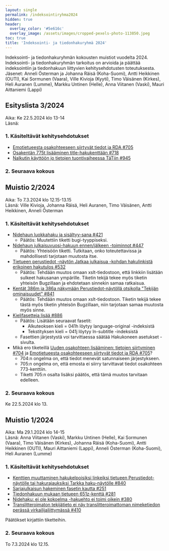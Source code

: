 ```yaml
---
layout: single
permalink: /indeksointiryhma2024
hidden: true
header:
  overlay_color: '#5e616c'
  overlay_image: /assets/images/cropped-pexels-photo-113850.jpeg
toc: true
title: 'Indeksointi- ja tiedonhakuryhmä 2024'
---
```


Indeksointi- ja tiedonhakuryhmän kokousten muistiot vuodelta 2024. Indeksointi- ja tiedonhakuryhmän tarkoitus on arvioida ja päättää indeksointiin ja tiedonhakuun liittyvien kehitysehdotusten toteutuksesta. Jäsenet: Anneli Österman ja Johanna Räisä (Koha-Suomi), Antti Heikkinen (OUTI), Kai Sormunen (Vaara), Ville Kivioja (Kyyti), Timo Väisänen (Kirkes), Heli Auranen (Lumme), Markku Untinen (Helle), Anna Viitanen (Vaski), Mauri Aittaniemi (Lappi)

## Esityslista 3/2024

Aika: Ke 22.5.2024 klo 13-14<br />
Läsnä:

### 1. Käsiteltävät kehitysehdotukset

* [Emotietueesta osakohteeseen siirtyvät tiedot ja RDA #705](https://github.com/KohaSuomi/Koha/issues/705)
* [Osakentän 775t lisääminen title-hakukenttään #718](https://github.com/KohaSuomi/Koha/issues/718)
* [Nalkutin käyttöön jo tietojen tuontivaiheessa TäTiin #945](https://github.com/KohaSuomi/Koha/issues/945)

### 2. Seuraava kokous

## Muistio 2/2024

Aika: To 7.3.2024 klo 12.15-13.15<br />
Läsnä: Ville Kivioja, Johanna Räisä, Heli Auranen, Timo Väisänen, Antti Heikkinen, Anneli Österman

### 1. Käsiteltävät kehitysehdotukset

* [Nidehaun luokkahaku ja sisältyy-sana #421](https://github.com/KohaSuomi/Koha/issues/421)
  * Päätös: Muutettiin tiketti bugi-tyyppiseksi.
* [Nidehaun julkaisuvuosi-hakuun ennen/jälkeen -toiminnot #447](https://github.com/KohaSuomi/Koha/issues/447)
  * Päätös: Yhteisöön tiketti. Tutkitaan, onko toteutettavissa ja mahdollisesti tarjotaan muutosta itse.
* [Tietueen perustiedot -näytön Jatkaa julkaisua -kohdan hakulinkistä erikoinen hakutulos #532](https://github.com/KohaSuomi/Koha/issues/532)
  * Päätös:  Tehdään muutos omaan xslt-tiedostoon, että linkkiin lisätään sulkeet hakusanan ympärille. Tiketin tekijä tekee myös tiketin yhteisön Bugzillaan ja ehdotetaan sinnekin samaa ratkaisua.
* [Kentät 386m ja 386a näkymään Perustiedot-näytöllä otsikolla "Tekijän ominaisuudet" #841](https://github.com/KohaSuomi/Koha/issues/841)
  * Päätös: Tehdään muutos omaan xslt-tiedostoon. Tiketin tekijä tekee tästä myös tiketin yhteisön Bugzillaan, niin tarjotaan samaa muutosta myös sinne. 
* [Kielifasetteja lisää #886](https://github.com/KohaSuomi/Koha/issues/886)
  * Päätös: Lisätään seuraavat fasetit:
     * Alkuteoksen kieli = 041h löytyy language-original -indeksistä
     * Tekstityksen kieli = 041j löytyy ln-subtitle -indeksistä
  * Fasettien järjestystä voi tarvittaessa säätää Hakukoneen asetukset -sivulta. 
* Mikä ero tiketeillä [Uuden osakohteen lisääminen: tietojen siirtyminen #704](https://github.com/KohaSuomi/Koha/issues/704) ja [Emotietueesta osakohteeseen siirtyvät tiedot ja RDA #705](https://github.com/KohaSuomi/Koha/issues/705)?
  * 704:n ongelma on, että tiedot menevät satunnaiseen järjestykseen.
  * 705:n ongelma on, että emosta ei siirry tarvittavat tiedot osakohteen 773-kenttiin.
  * Tiketti 705:n osalta lisäksi päätös, että tämä muutos tarvitaan edelleen. 

### 2. Seuraava kokous

Ke 22.5.2024 klo 13.

## Muistio 1/2024

Aika: Ma 29.1.2024 klo 14-15<br />
Läsnä: Anna Viitanen (Vaski), Markku Untinen (Helle), Kai Sormunen (Vaara), Timo Väisänen (Kirkes), Johanna Räisä (Koha-Suomi), Antti Heikkinen (OUTI), Mauri Aittaniemi (Lappi), Anneli Österman (Koha-Suomi), Heli Auranen (Lumme)

### 1. Käsiteltävät kehitysehdotukset

* [Kenttien muuttaminen hakukelpoisiksi linkeiksi tietueen Perustiedot-näytölle tai hakurajauksiksi Tarkka haku-näytölle #840](https://github.com/KohaSuomi/Koha/issues/840)
* [Sarjajulkaisun hakeminen fasetin kautta #251](https://github.com/KohaSuomi/Koha/issues/251)
* [Tiedonhakuun mukaan tietueen 651z-kenttä #281](https://github.com/KohaSuomi/Koha/issues/281)
* [Nidehaku: ei ole kokoelma -hakuehto ei toimi oikein #380](https://github.com/KohaSuomi/Koha/issues/380)
* [Translitteroimaton tekijätieto ei näy translitteroimattoman nimeketiedon perässä virkailijaliittymässä #410](https://github.com/KohaSuomi/Koha/issues/410)

Päätökset kirjattiin tiketteihin.

### 2. Seuraava kokous

To 7.3.2024 klo 12.15.
